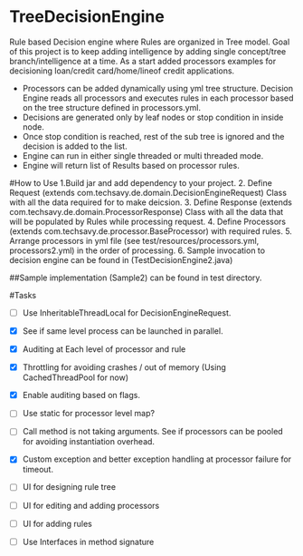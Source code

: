 # TreeDecisionEngine
Rule based Decision engine where Rules are organized in Tree model. Goal of this project is to keep adding intelligence by adding single concept/tree branch/intelligence at a time. As a start added processors examples for decisioning loan/credit card/home/lineof credit applications.
* Processors can be added dynamically using yml tree structure. Decision Engine reads all processors and executes rules in each processor based on the tree structure defined in processors.yml.
* Decisions are generated only by leaf nodes or stop condition in inside node.
* Once stop condition is reached, rest of the sub tree is ignored and the decision is added to the list.
* Engine can run in either single threaded or multi threaded mode.
* Engine will return list of Results based on processor rules.

#How to Use
1.Build jar and add dependency to your project.
2. Define Request (extends com.techsavy.de.domain.DecisionEngineRequest) Class with all the data required for to make deicsion.
3. Define Response (extends com.techsavy.de.domain.ProcessorResponse) Class with all the data that will be populated by Rules while processing request.
4. Define Processors (extends com.techsavy.de.processor.BaseProcessor) with required rules.
5. Arrange processors in yml file (see test/resources/processors.yml, processors2.yml) in the order of processing.
6. Sample invocation to decision engine can be found in (TestDecisionEngine2.java)


##Sample implementation (Sample2) can be found in test directory.

#Tasks
- [ ] Use InheritableThreadLocal for DecisionEngineRequest.
- [X] See if same level process can be launched in parallel.
- [X] Auditing at Each level of processor and rule
- [X] Throttling for avoiding crashes / out of memory (Using CachedThreadPool for now)
- [X] Enable auditing based on flags.
- [ ] Use static for processor level map?
- [ ] Call method is not taking arguments. See if processors can be pooled for avoiding instantiation overhead. 
- [X] Custom exception and better exception handling at processor failure for timeout.
- [ ] UI for designing rule tree
- [ ] UI for editing and adding processors 
- [ ] UI for adding rules
- [ ] Use Interfaces in method signature

